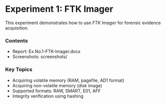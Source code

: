 # Experiment 1: FTK Imager

This experiment demonstrates how to use *FTK Imager* for forensic evidence acquisition.

### Contents
- Report: Ex.No.1-FTK-Imager.docx
- Screenshots: screenshots/

### Key Topics
- Acquiring volatile memory (RAM, pagefile, AD1 format)
- Acquiring non-volatile memory (disk image)
- Supported formats: RAW, SMART, E01, AFF
- Integrity verification using hashing
